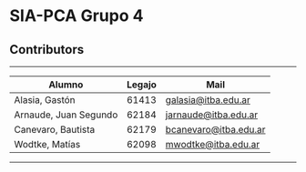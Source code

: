 # SIA-PCA Grupo 4
## Contributors

---

| Alumno                | Legajo | Mail                  |
|-----------------------|--------|-----------------------|
| Alasia, Gastón        | 61413  | galasia@itba.edu.ar   |
| Arnaude, Juan Segundo | 62184  | jarnaude@itba.edu.ar  |
| Canevaro, Bautista    | 62179  | bcanevaro@itba.edu.ar |
| Wodtke, Matías        | 62098  | mwodtke@itba.edu.ar   |

<hr>